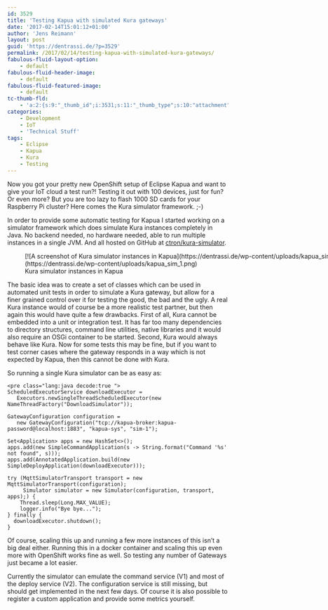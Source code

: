 ```yaml
---
id: 3529
title: 'Testing Kapua with simulated Kura gateways'
date: '2017-02-14T15:01:12+01:00'
author: 'Jens Reimann'
layout: post
guid: 'https://dentrassi.de/?p=3529'
permalink: /2017/02/14/testing-kapua-with-simulated-kura-gateways/
fabulous-fluid-layout-option:
    - default
fabulous-fluid-header-image:
    - default
fabulous-fluid-featured-image:
    - default
tc-thumb-fld:
    - 'a:2:{s:9:"_thumb_id";i:3531;s:11:"_thumb_type";s:10:"attachment";}'
categories:
    - Development
    - IoT
    - 'Technical Stuff'
tags:
    - Eclipse
    - Kapua
    - Kura
    - Testing
---
```


Now you got your pretty new OpenShift setup of Eclipse Kapua and want to give your IoT cloud a test run?! Testing it out with 100 devices, just for fun? Or even more? But you are too lazy to flash 1000 SD cards for your Raspberry Pi cluster? Here comes the Kura simulator framework. ;-)

<!-- more -->

In order to provide some automatic testing for Kapua I started working on a simulator framework which does simulate Kura instances completely in Java. No backend needed, no hardware needed, able to run multiple instances in a single JVM. And all hosted on GitHub at [ctron/kura-simulator](https://github.com/ctron/kura-simulator).

<figure aria-describedby="caption-attachment-3531" class="wp-caption aligncenter" id="attachment_3531" style="width: 840px">[![A screenshot of Kura simulator instances in Kapua](https://dentrassi.de/wp-content/uploads/kapua_sim_1-1024x630.png)](https://dentrassi.de/wp-content/uploads/kapua_sim_1.png)<figcaption class="wp-caption-text" id="caption-attachment-3531">Kura simulator instances in Kapua</figcaption></figure>The basic idea was to create a set of classes which can be used in automated unit tests in order to simulate a Kura gateway, but allow for a finer grained control over it for testing the good, the bad and the ugly. A real Kura instance would of course be a more realistic test partner, but then again this would have quite a few drawbacks. First of all, Kura cannot be embedded into a unit or integration test. It has far too many dependencies to directory structures, command line utilities, native libraries and it would also require an OSGi container to be started. Second, Kura would always behave like Kura. Now for some tests this may be fine, but if you want to test corner cases where the gateway responds in a way which is not expected by Kapua, then this cannot be done with Kura.

So running a single Kura simulator can be as easy as:

```
<pre class="lang:java decode:true ">
ScheduledExecutorService downloadExecutor = 
   Executors.newSingleThreadScheduledExecutor(new NameThreadFactory("DownloadSimulator"));

GatewayConfiguration configuration =
   new GatewayConfiguration("tcp://kapua-broker:kapua-password@localhost:1883", "kapua-sys", "sim-1");

Set<Application> apps = new HashSet<>();
apps.add(new SimpleCommandApplication(s -> String.format("Command '%s' not found", s)));
apps.add(AnnotatedApplication.build(new SimpleDeployApplication(downloadExecutor)));

try (MqttSimulatorTransport transport = new MqttSimulatorTransport(configuration);
     Simulator simulator = new Simulator(configuration, transport, apps);) {
    Thread.sleep(Long.MAX_VALUE);
    logger.info("Bye bye...");
} finally {
  downloadExecutor.shutdown();
}
```

Of course, scaling this up and running a few more instances of this isn’t a big deal either. Running this in a docker container and scaling this up even more with OpenShift works fine as well. So testing any number of Gateways just became a lot easier.

Currently the simulator can emulate the command service (V1) and most of the deploy service (V2). The configuration service is still missing, but should get implemented in the next few days. Of course it is also possible to register a custom application and provide some metrics yourself.
